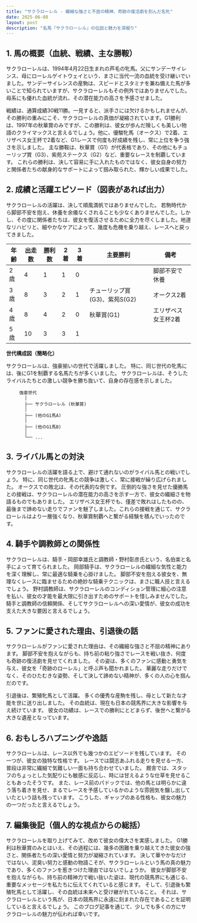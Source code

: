 ```yaml
---
title: "サクラローレル - 繊細な強さと不屈の精神、奇跡の復活劇を刻んだ名牝"
date: 2025-06-08
layout: post
description: "名馬『サクラローレル』の伝説と魅力を深堀り"
---
```


## 1. 馬の概要（血統、戦績、主な勝鞍）

サクラローレルは、1994年4月22日生まれの芦毛の牝馬。父にサンデーサイレンス、母にローレルゲイトウェイという、まさに当代一流の血統を受け継いでいました。サンデーサイレンスの産駒は、スピードとスタミナを兼ね備えた馬が多いことで知られていますが、サクラローレルもその例外ではありませんでした。母系にも優れた血統が流れ、その潜在能力の高さを予感させました。

戦績は、通算成績30戦11勝。一見すると、派手さには欠けるかもしれませんが、その勝利の重みにこそ、サクラローレルの真価が凝縮されています。G1勝利は、1997年の秋華賞のみですが、この勝利は、彼女が歩んだ険しくも美しい物語のクライマックスと言えるでしょう。他に、優駿牝馬（オークス）で2着、エリザベス女王杯で2着など、G1レースで何度も好成績を残し、常に上位を争う強さを示しました。  主な勝鞍は、秋華賞（G1）が代表格であり、その他にもチューリップ賞（G3）、紫苑ステークス（G2）など、重要なレースを制覇しています。  これらの勝利は、決して容易に手に入れたものではなく、彼女自身の努力と関係者たちの献身的なサポートによって掴み取られた、輝かしい成果でした。


## 2. 成績と活躍エピソード（図表があれば出力）

サクラローレルの活躍は、決して順風満帆ではありませんでした。  若駒時代から脚部不安を抱え、休養を余儀なくされることも少なくありませんでした。しかし、その度に関係者たちは、彼女を復活させるために全力を尽くしました。地道なリハビリと、細やかなケアによって、幾度も危機を乗り越え、レースへと戻ってきました。

| 年齢 | 出走数 | 勝利数 | 2着 | 3着 | 主要勝利 | 備考 |
|---|---|---|---|---|---|---|
| 2歳 | 4 | 1 | 1 | 0 |  | 脚部不安で休養 |
| 3歳 | 8 | 3 | 2 | 1 | チューリップ賞(G3)、紫苑S(G2) | オークス2着 |
| 4歳 | 8 | 4 | 2 | 0 | 秋華賞(G1) | エリザベス女王杯2着 |
| 5歳 | 10 | 3 | 3 | 1 |  |  |


**世代構成図（簡略化）**

サクラローレルは、強豪揃いの世代で活躍しました。  特に、同じ世代の牝馬には、後にG1を制覇する名馬たちが多くいました。  サクラローレルは、そうしたライバルたちとの激しい競争を勝ち抜いて、自身の存在感を示しました。

```
     強豪世代
       │
       ├── サクラローレル (秋華賞)
       │
       ├── (他のG1馬A)
       │
       ├── (他のG1馬B)
       │
       └── ...
```


## 3. ライバル馬との対決

サクラローレルの活躍を語る上で、避けて通れないのがライバル馬との戦いでしょう。  特に、同じ世代の牝馬との競争は激しく、常に接戦が繰り広げられました。  オークスでの敗北は、その代表的な例です。  圧倒的な強さを見せた優勝馬との接戦は、サクラローレルの潜在能力の高さを示す一方で、彼女の繊細さを物語るものでもありました。  エリザベス女王杯でも、僅差で敗れはしたものの、最後まで諦めない走りでファンを魅了しました。これらの接戦を通じて、サクラローレルはより一層強くなり、秋華賞制覇へと繋がる経験を積んでいったのです。


## 4. 騎手や調教師との関係性

サクラローレルは、騎手・岡部幸雄氏と調教師・野村彰彦氏という、名伯楽と名手によって育てられました。  岡部騎手は、サクラローレルの繊細な気性と能力を深く理解し、常に最適な騎乗を心掛けました。  脚部不安を抱える彼女を、無理なくレースに臨ませるための絶妙な騎乗テクニックは、まさに職人技と言えるでしょう。  野村調教師は、サクラローレルのコンディション管理に細心の注意を払い、彼女の才能を最大限に引き出すためのサポートを惜しみませんでした。  騎手と調教師の信頼関係、そしてサクラローレルへの深い愛情が、彼女の成功を支えた大きな要因と言えるでしょう。


## 5. ファンに愛された理由、引退後の話

サクラローレルがファンに愛された理由は、その繊細な強さと不屈の精神にあります。  脚部不安を抱えながらも、持ち前の粘り強さでレースを戦い抜き、何度も奇跡の復活劇を見せてくれました。  その姿は、多くのファンに感動と勇気を与え、彼女を「奇跡のローレル」と呼ぶ声も聞かれました。  華麗な走りだけでなく、そのひたむきな姿勢、そして決して諦めない精神が、多くの人の心を掴んだのです。

引退後は、繁殖牝馬として活躍。  多くの優秀な産駒を残し、母として新たな才能を世に送り出しました。  その血統は、現在も日本の競馬界に大きな影響を与え続けています。  彼女の功績は、レースでの勝利にとどまらず、後世へと繋がる大きな遺産となっています。


## 6. おもしろハプニングや逸話

サクラローレルは、レース以外でも幾つかのエピソードを残しています。  その一つが、彼女の独特な性格です。  レースでは闘志あふれる走りを見せる一方、普段は非常に繊細で気難しい一面も持ち合わせていました。  厩舎では、スタッフのちょっとした気配りにも敏感に反応し、時には甘えるような仕草を見せることもあったそうです。  また、レース前のパドックでは、他の馬とは明らかに違う落ち着きを見せ、まるでレースを予感しているかのような雰囲気を醸し出していたという話も残っています。  こうした、ギャップのある性格も、彼女の魅力の一つだったと言えるでしょう。


## 7. 編集後記（個人的な視点からの総括）

サクラローレルを取り上げてみて、改めて彼女の偉大さを実感しました。  G1勝利は秋華賞のみとはいえ、その過程には、幾多の困難を乗り越えてきた彼女の強さと、関係者たちの深い愛情と努力が凝縮されています。  決して華やかなだけではない、泥臭い努力と感動の物語こそが、サクラローレルという馬の真の魅力であり、多くのファンを惹きつけた理由ではないでしょうか。  彼女が脚部不安を抱えながらも、持ち前の精神力で戦い抜いた姿は、現代の競馬界にも通じる、重要なメッセージを私たちに伝えてくれていると感じます。  そして、引退後も繁殖牝馬として活躍し、その血統は未来へと受け継がれていること。  それは、サクラローレルという馬が、日本の競馬界に永遠に刻まれた存在であることを証明していると言えるでしょう。  このブログ記事を通じて、少しでも多くの方にサクラローレルの魅力が伝われば幸いです。
